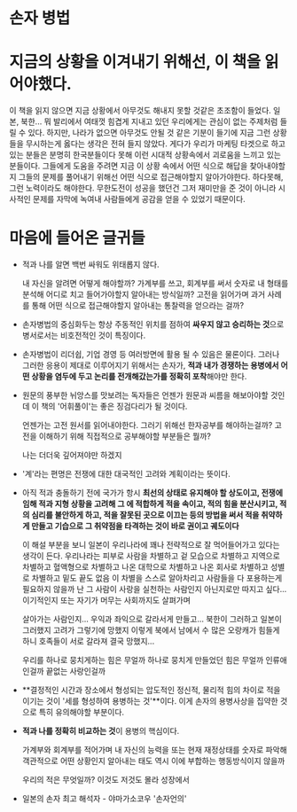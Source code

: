 # 손자 병법


# 지금의 상황을 이겨내기 위해선, 이 책을 읽어야했다.

이 책을 읽지 않으면
지금 상황에서 아무것도 해내지 못할 것같은 초조함이 들었다.
일본, 북한... 뭐 발리에서 여태껏 힘겹게 지내고 있던 우리에게는
관심이 없는 주제처럼 들릴 수 있다.
하지만, 나라가 없으면 아무것도 안될 것 같은 기분이 들기에
지금 그런 상황들을 무시하는게 옳다는 생각은 전혀 들지 않았다.
게다가 우리가 마케팅 타겟으로 하고 있는 분들은
분명히 한국분들이다 못해
이런 시대적 상황속에서 괴로움을 느끼고 있는 분들이다.
그들에게 도움을 주려면
지금 이 상황 속에서 어떤 식으로 해답을 찾아내야할지
그들의 문제를 풀어내기 위해선 어떤 식으로 접근해야할지
알아가야한다.
하다못해, 그런 노력이라도 해야한다.
무한도전이 성공을 했던건
그저 재미만을 준 것이 아니라
시사적인 문제를 자막에 녹여내
사람들에게 공감을 얻을 수 있었기 때문이다.

# 마음에 들어온 글귀들

- 적과 나를 알면 백번 싸워도 위태롭지 않다.

    내 자신을 알려면 어떻게 해야할까?
    가계부를 쓰고, 회계부를 써서
    숫자로 내 형태를 분석해
    어디로 치고 들어가야할지 알아내는 방식일까?
    고전을 읽어가며
    과거 사례를 통해
    어떤 식으로 접근해야할지
    알아내는
    통찰력을 얻으라는 걸까?

- 손자병법의 중심화두는 항상 주동적인 위치를 점하여 **싸우지 않고 승리하는 것**으로 병서로서는 비호전적인 것이 특징이다.
- 손자병법이 리더쉽, 기업 경영 등 여러방면에 활용 될 수 있음은 물론이다. 그러나 그러한 응용이 제대로 이루어지기 위해서는 손자가, **적과 내가 경쟁하는 용병에서 어떤 상황을 염두에 두고 논리를 전개해갔는가를 정확히 포착**해야만 한다.
- 원문의 풍부한 뉘앙스를 맛보려는 독자들은 언젠가 원문과 씨름을 해보아야할 것인데 이 책의 '어휘풀이'는 좋은 징검다리가 될 것이다.


    언젠가는 고전 원서를 읽어내야한다. 
    그러기 위해선 한자공부를 해야하는걸까?
    고전을 이해하기 위해
    직접적으로 공부해야할 부분들은 뭘까?

    나는 더더욱 깊어져야만 하겠지
- '계'라는 편명은 전쟁에 대한 대국적인 고려와 계획이라는 뜻이다.

- 아직 적과 충돌하기 전에 국가가 항시 **최선의 상태로 유지해야 할 상도이고, 전쟁에 임해 적과 지형 상황을 고려해 그 에 적합하게 적을 속이고, 적의 힘을 분산시키고, 적의 심리를 불안하게 하고, 적을 잘못된 곳으로 이끄는 등의 방법을 써서 적을 취약하게 만들고 기습으로 그 취약점을 타격하는 것이 바로 권이고 궤도이다**

    이 해설 부분을 보니 일본이 우리나라에 꽤나 전략적으로 잘 먹어들어가고 있다는 생각이 든다.
    우리나라는 피부로 사람을 차별하고
    겉 모습으로 차별하고
    지역으로 차별하고
    혈액형으로 차별하고
    나온 대학으로 차별하고
    나온 회사로 차별하고
    성별로 차별하고
    밑도 끝도 없음
    이 차별을 스스로 알아차리고
    사람들을 다 포용하는게 필요하지 않을까
    난 그 사람이 사랑을 실천하는 사람인지 아닌지로만 따지고 싶다... 
    이기적인지 또는 자기가 머무는 사회까지도 살펴가며

    살아가는 사람인지...
    우익과 좌익으로 갈라서게 만들고...
    북한이 그러하고 
    일본이 그러했지
    고려가 그렇기에 망했지
    이렇게 북에서 남에서 수 많은 오랑캐가 힘들게 하니
    호족들이 서로 갈라져
    결국 망했지...

    우리를 하나로 뭉치게하는 힘은 무얼까
    하나로 뭉치게 만들었던 힘은 무얼까
    인류애인걸까
    끝없는 사랑인걸까

- **결정적인 시간과 장소에서 형성되는 압도적인 정신적, 물리적 힘의 차이로 적을 이기는 것이 '세를 형성하여 용병하는 것'**이다. 이게 손자의 용병사상을 집약한 것으로 특히 유의해야할 부분이다.


- **적과 나를 정확히 비교하는 것**이 용병의 핵심이다.

    가계부와 회계부를 적어가며
    내 자신의 능력을 또는 현재 재정상태를
    숫자로 파악해
    객관적으로 어떤 상황인지 알아내는 태도
    역시 
    이에 부합하는 행동방식이지 않을까

    우리의 적은 무엇일까?
    이것도 저것도 몰라
    성장에서 


- 일본의 손자 최고 해석자 - 야마가소코우 '손자언의'
